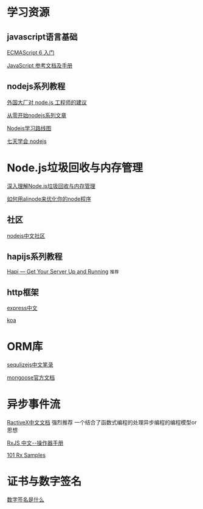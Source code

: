 
# 学习资源

## javascript语言基础

[ECMAScript 6 入门](http://es6.ruanyifeng.com/)

[JavaScript 参考文档及手册](https://developer.mozilla.org/zh-CN/docs/Web/JavaScript/Reference)

## nodejs系列教程

[外国大厂对 node.js 工程师的建议](https://juejin.im/entry/59082f6ea22b9d0065f26a5c)

[从零开始nodejs系列文章](http://blog.fens.me/series-nodejs/)

[Nodejs学习路线图](http://blog.fens.me/nodejs-roadmap/)

[七天学会 nodejs](http://wiki.jikexueyuan.com/project/nodejs-guide/)

# Node.js垃圾回收与内存管理

[深入理解Node.js垃圾回收与内存管理](http://www.jianshu.com/p/4129a3fce7bb)

[如何用alinode来优化你的node程序](https://alinode.aliyun.com/blog/31)

## 社区

[nodejs中文社区](https://cnodejs.org/)



## hapijs系列教程

[Hapi — Get Your Server Up and Running](https://futurestud.io/tutorials/hapi-get-your-server-up-and-running) `推荐`



## http框架

[express中文](http://www.expressjs.com.cn/guide/using-middleware.html)

[koa](https://github.com/koajs/koa)

# ORM库
[sequlizejs中文笔录](https://itbilu.com/nodejs/npm/VkYIaRPz-.html)

[mongoose官方文档](https://www.gitbook.com/book/xiaoxiami/mongoose/details)

# 异步事件流
[RactiveX中文文档](https://buctwbzs.gitbooks.io/rxjs/content/rookie-primer.html) 强烈推荐 一个结合了函数式编程的处理异步编程的编程模型or思想

[RxJS 中文--操作器手册](http://rxjs-china.org/_book/)

[101 Rx Samples](http://rxwiki.wikidot.com/101samples)

# 证书与数字签名

[数字签名是什么](http://www.ruanyifeng.com/blog/2011/08/what_is_a_digital_signature.html)



